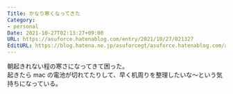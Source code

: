 ```yaml
---
Title: かなり寒くなってきた
Category:
- personal
Date: 2021-10-27T02:13:27+09:00
URL: https://asuforce.hatenablog.com/entry/2021/10/27/021327
EditURL: https://blog.hatena.ne.jp/asuforcegt/asuforce.hatenablog.com/atom/entry/13574176438026673840
---
```


朝起きれない程の寒さになってきて困った。  
起きたら  mac の電池が切れてたりして、早く机周りを整理したいな〜という気持ちになっている。
